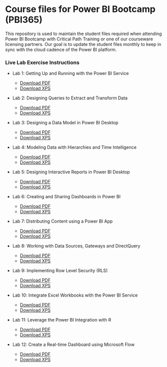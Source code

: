 # Course files for Power BI Bootcamp (PBI365)
This repository is used to maintain the student files required when attending Power BI Bootcamp with Critical Path Training or one of our courseware licensing partners. Our goal is to update the student files monthly to keep in sync with the cloud cadence of the Power BI platform.

### Live Lab Exercise Instructions

- Lab 1: Getting Up and Running with the Power BI Service
  - [Download PDF](https://github.com/CriticalPathTraining/PBI365/raw/master/Student/Modules/01_IntroToPowerBI/Lab.pdf)
  - [Download XPS](https://github.com/CriticalPathTraining/PBI365/raw/master/Student/Modules/01_IntroToPowerBI/Lab.xps)

- Lab 2: Designing Queries to Extract and Transform Data
  - [Download PDF](https://github.com/CriticalPathTraining/PBI365/raw/master/Student/Modules/02_Queries/Lab.pdf)
  - [Download XPS](https://github.com/CriticalPathTraining/PBI365/raw/master/Student/Modules/02_Queries/Lab.xps)

- Lab 3: Designing a Data Model in Power BI Desktop
  - [Download PDF](https://github.com/CriticalPathTraining/PBI365/raw/master/Student/Modules/03_DataModeling/Lab.pdf)
  - [Download XPS](https://github.com/CriticalPathTraining/PBI365/raw/master/Student/Modules/03_DataModeling/Lab.xps)

- Lab 4: Modeling Data with Hierarchies and Time Intelligence
  - [Download PDF](https://github.com/CriticalPathTraining/PBI365/raw/master/Student/Modules/04_TimeIntelligence/Lab.pdf)
  - [Download XPS](https://github.com/CriticalPathTraining/PBI365/raw/master/Student/Modules/04_TimeIntelligence/Lab.xps)

- Lab 5: Designing Interactive Reports in Power BI Desktop
  - [Download PDF](https://github.com/CriticalPathTraining/PBI365/raw/master/Student/Modules/05_Reports/Lab.pdf)
  - [Download XPS](https://github.com/CriticalPathTraining/PBI365/raw/master/Student/Modules/05_Reports/Lab.xps)

- Lab 6: Creating and Sharing Dashboards in Power BI
  - [Download PDF](https://github.com/CriticalPathTraining/PBI365/raw/master/Student/Modules/06_Dashboards/Lab.pdf)
  - [Download XPS](https://github.com/CriticalPathTraining/PBI365/raw/master/Student/Modules/06_Dashboards/Lab.xps)

- Lab 7: Distributing Content using a Power BI App
  - [Download PDF](https://github.com/CriticalPathTraining/PBI365/raw/master/Student/Modules/07_AppWorkspacs/Lab.pdf)
  - [Download XPS](https://github.com/CriticalPathTraining/PBI365/raw/master/Student/Modules/07_AppWorkspacs/Lab.xps)

- Lab 8: Working with Data Sources, Gateways and DirectQuery
  - [Download PDF](https://github.com/CriticalPathTraining/PBI365/raw/master/Student/Modules/08_Gateways/Lab.pdf)
  - [Download XPS](https://github.com/CriticalPathTraining/PBI365/raw/master/Student/Modules/08_Gateways/Lab.xps)

- Lab 9: Implementing Row Level Security (RLS)
  - [Download PDF](https://github.com/CriticalPathTraining/PBI365/raw/master/Student/Modules/09_Security/Lab.pdf)
  - [Download XPS](https://github.com/CriticalPathTraining/PBI365/raw/master/Student/Modules/09_Security/Lab.xps)

- Lab 10: Integrate Excel Workbooks with the Power BI Service
  - [Download PDF](https://github.com/CriticalPathTraining/PBI365/raw/master/Student/Modules/10_Excel/Lab.pdf)
  - [Download XPS](https://github.com/CriticalPathTraining/PBI365/raw/master/Student/Modules/10_Excel/Lab.xps)

- Lab 11: Leverage the Power BI Integration with R
  - [Download PDF](https://github.com/CriticalPathTraining/PBI365/raw/master/Student/Modules/11_IntroToR/Lab.pdf)
  - [Download XPS](https://github.com/CriticalPathTraining/PBI365/raw/master/Student/Modules/11_IntroToR/Lab.xps)

- Lab 12: Create a Real-time Dashboard using Microsoft Flow
  - [Download PDF](https://github.com/CriticalPathTraining/PBI365/raw/master/Student/Modules/12_PowerAppsAndFlow/Lab.pdf)
  - [Download XPS](https://github.com/CriticalPathTraining/PBI365/raw/master/Student/Modules/12_PowerAppsAndFlow/Lab.xps)
